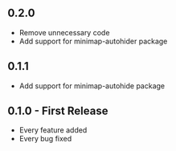 ## 0.2.0
* Remove unnecessary code
* Add support for minimap-autohider package

## 0.1.1
* Add support for minimap-autohide package

## 0.1.0 - First Release
* Every feature added
* Every bug fixed
